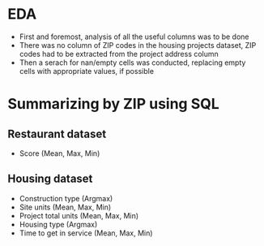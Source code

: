 # EDA
- First and foremost, analysis of all the useful columns was to be done
- There was no column of ZIP codes in the housing projects dataset, ZIP codes had to be extracted from the project address column
- Then a serach for nan/empty cells was conducted, replacing empty cells with appropriate values, if possible

# Summarizing by ZIP using SQL
## Restaurant dataset
- Score (Mean, Max, Min) 
## Housing dataset
- Construction type (Argmax)
- Site units (Mean, Max, Min) 
- Project total units (Mean, Max, Min)
- Housing type (Argmax)
- Time to get in service (Mean, Max, Min)
